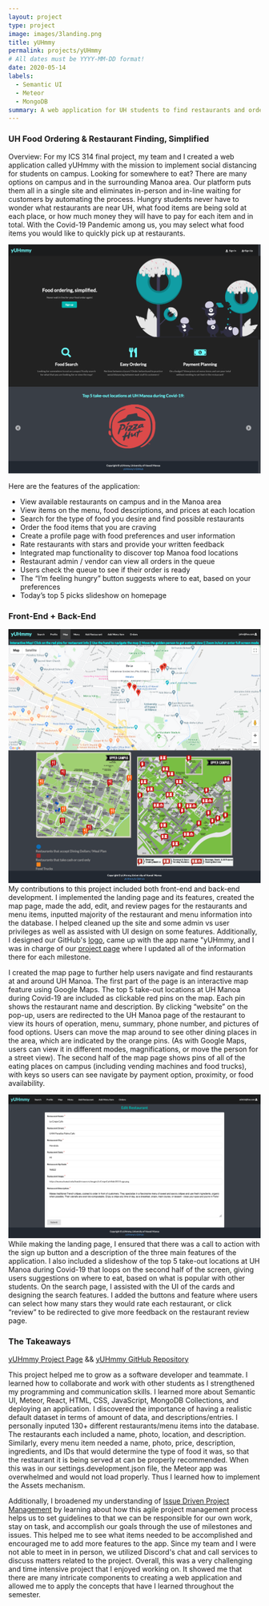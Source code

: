 ```yaml
---
layout: project
type: project
image: images/3landing.png
title: yUHmmy
permalink: projects/yUHmmy
# All dates must be YYYY-MM-DD format!
date: 2020-05-14
labels:
  - Semantic UI
  - Meteor
  - MongoDB
summary: A web application for UH students to find restaurants and order food
---
```


### UH Food Ordering & Restaurant Finding, Simplified

Overview: For my ICS 314 final project, my team and I created a web application called yUHmmy with the mission to implement social distancing for students on campus. Looking for somewhere to eat? There are many options on campus and in the surrounding Manoa area. Our platform puts them all in a single site and eliminates in-person and in-line waiting for customers by automating the process. Hungry students never have to wonder what restaurants are near UH, what food items are being sold at each place, or how much money they will have to pay for each item and in total. With the Covid-19 Pandemic among us, you may select what food items you would like to quickly pick up at restaurants.

<img class="ui rounded image" src="../images/3landing.png">

Here are the features of the application:

* View available restaurants on campus and in the Manoa area
* View items on the menu, food descriptions, and prices at each location
* Search for the type of food you desire and find possible restaurants
* Order the food items that you are craving
* Create a profile page with food preferences and user information
* Rate restaurants with stars and provide your written feedback
* Integrated map functionality to discover top Manoa food locations
* Restaurant admin / vendor can view all orders in the queue
* Users check the queue to see if their order is ready
* The “I’m feeling hungry” button suggests where to eat, based on your preferences
* Today’s top 5 picks slideshow on homepage

### Front-End + Back-End
<img class="ui medium right floated rounded image" src="../images/3map.png"> My contributions to this project included both front-end and back-end development. I implemented the landing page and its features, created the map page, made the add, edit, and review pages for the restaurants and menu items, inputted majority of the restaurant and menu information into the database. I helped cleaned up the site and some admin vs user privileges as well as assisted with UI design on some features. Additionally, I designed our GitHub's [logo](https://github.com/yuhmmy), came up with the app name "yUHmmy, and I was in charge of our [project page](https://yuhmmy.github.io/) where I updated all of the information there for each milestone. 

I created the map page to further help users navigate and find restaurants at and around UH Manoa. The first part of the page is an interactive map feature using Google Maps. The top 5 take-out locations at UH Manoa during Covid-19 are included as clickable red pins on the map. Each pin shows the restaurant name and description. By clicking “website” on the pop-up, users are redirected to the UH Manoa page of the restaurant to view its hours of operation, menu, summary, phone number, and pictures of food options. Users can move the map around to see other dining places in the area, which are indicated by the orange pins. (As with Google Maps, users can view it in different modes, magnifications, or move the person for a street view). The second half of the map page shows pins of all of the eating places on campus (including vending machines and food trucks), with keys so users can see navigate by payment option, proximity, or food availability.

<img class="ui medium left floated rounded image" src="../images/3editrestaurant.png">While making the landing page, I ensured that there was a call to action with the sign up button and a description of the three main features of the application. I also included a slideshow of the top 5 take-out locations at UH Manoa during Covid-19 that loops on the second half of the screen, giving users suggestions on where to eat, based on what is popular with other students. On the search page, I assisted with the UI of the cards and designing the search features. I added the buttons and feature where users can select how many stars they would rate each restaurant, or click “review” to be redirected to give more feedback on the restaurant review page. 

### The Takeaways
<a href="https://yuhmmy.github.io/"><i class="large github icon"></i>yUHmmy Project Page</a> && <a href="https://github.com/yuhmmy"><i class="large github icon"></i> yUHmmy GitHub Repository</a>

This project helped me to grow as a software developer and teammate. I learned how to collaborate and work with other students as I strengthened my programming and communication skills. I learned more about Semantic UI, Meteor, React, HTML, CSS, JavaScript, MongoDB Collections, and deploying an application. I discovered the importance of having a realistic default dataset in terms of amount of data, and descriptions/entries. I personally inputed 130+ different restaurants/menu items into the database. The restaurants each included a name, photo, location, and description. Similarly, every menu item needed a name, photo, price, description, ingredients, and IDs that would determine the type of food it was, so that the restaurant it is being served at can be properly recommended. When this was in our settings.development.json file, the Meteor app was overwhelmed and would not load properly. Thus I learned how to implement the Assets mechanism.

Additionally, I broadened my understanding of [Issue Driven Project Management](http://courses.ics.hawaii.edu/ics314s20/morea/project-management/reading-guidelines-idpm.html) by learning about how this agile project management process helps us to set guidelines to that we can be responsible for our own work, stay on task, and accomplish our goals through the use of milestones and issues. This helped me to see what items needed to be accomplished and encouraged me to add more features to the app. Since my team and I were not able to meet in in person, we utilized Discord's chat and call services to discuss matters related to the project. Overall, this was a very challenging and time intensive project that I enjoyed working on. It showed me that there are many intricate components to creating a web application and allowed me to apply the concepts that have I learned throughout the semester.

